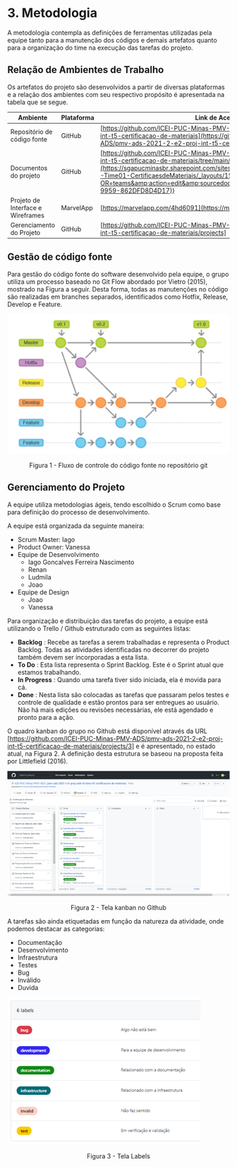 # 3. Metodologia

A metodologia contempla as definições de ferramentas utilizadas pela equipe tanto para a manutenção dos códigos e demais artefatos quanto para a organização do time na execução das tarefas do projeto.

## Relação de Ambientes de Trabalho

Os artefatos do projeto são desenvolvidos a partir de diversas plataformas e a relação dos ambientes com seu respectivo propósito é apresentada na tabela que se segue.

| **Ambiente** | **Plataforma** | **Link de Acesso** |
| --- | --- | --- |
| Repositório de código fonte | GitHub | [https://github.com/ICEI-PUC-Minas-PMV-ADS/pmv-ads-2021-2-e2-proj-int-t5-certificacao-de-materiais](https://github.com/ICEI-PUC-Minas-PMV-ADS/pmv-ads-2021-2-e2-proj-int-t5-certificacao-de-materiais) |
| Documentos do projeto | GitHub | [https://github.com/ICEI-PUC-Minas-PMV-ADS/pmv-ads-2021-2-e2-proj-int-t5-certificacao-de-materiais/tree/main/docs](https://sgapucminasbr.sharepoint.com/sites/team_sga_865_2021_1_5954105-Time01-CertificaesdeMateriais/_layouts/15/Doc.aspx?OR=teams&amp;action=edit&amp;sourcedoc=%7B332522EB-2AAB-4237-9959-862DFD8D4D17)} |
| Projeto de Interface e Wireframes | MarvelApp | [https://marvelapp.com/4hd6091](https://marvelapp.com/4hd6091) |
| Gerenciamento do Projeto | GitHub | [https://github.com/ICEI-PUC-Minas-PMV-ADS/pmv-ads-2021-2-e2-proj-int-t5-certificacao-de-materiais/projects] |

## Gestão de código fonte

Para gestão do código fonte do software desenvolvido pela equipe, o grupo utiliza um processo baseado no Git Flow abordado por Vietro (2015), mostrado na Figura a seguir. Desta forma, todas as manutenções no código são realizadas em branches separados, identificados como Hotfix, Release, Develop e Feature. 


![Fluxo de controle](img/Figura%201.png)
<center>Figura 1 - Fluxo de controle do código fonte no repositório git</center>

## Gerenciamento do Projeto

A equipe utiliza metodologias ágeis, tendo escolhido o Scrum como base para definição do processo de desenvolvimento.

A equipe está organizada da seguinte maneira:

- Scrum Master: Iago
- Product Owner: Vanessa
- Equipe de Desenvolvimento
  - Iago Goncalves Ferreira Nascimento
  - Renan
  - Ludmila
  - Joao
- Equipe de Design
  - Joao
  - Vanessa

Para organização e distribuição das tarefas do projeto, a equipe está utilizando o Trello / Github estruturado com as seguintes listas:

- **Backlog** : Recebe as tarefas a serem trabalhadas e representa o Product Backlog. Todas as atividades identificadas no decorrer do projeto também devem ser incorporadas a esta lista.
- **To Do** : Esta lista representa o Sprint Backlog. Este é o Sprint atual que estamos trabalhando.
- **In Progress** : Quando uma tarefa tiver sido iniciada, ela é movida para cá.
- **Done** : Nesta lista são colocadas as tarefas que passaram pelos testes e controle de qualidade e estão prontos para ser entregues ao usuário. Não há mais edições ou revisões necessárias, ele está agendado e pronto para a ação.

O quadro kanban do grupo no Github está disponível através da URL [https://github.com/ICEI-PUC-Minas-PMV-ADS/pmv-ads-2021-2-e2-proj-int-t5-certificacao-de-materiais/projects/3] e é apresentado, no estado atual, na Figura 2. A definição desta estrutura se baseou na proposta feita por Littlefield (2016).


![Tela Kanban](img/Figura%202.PNG)
<center>Figura 2 - Tela kanban no Github</center>

A tarefas são ainda etiquetadas em função da natureza da atividade, onde podemos destacar as categorias:

- Documentação
- Desenvolvimento
- Infraestrutura
- Testes
- Bug
- Inválido
- Duvida

![Tela Labels](img/Figura%203.png)
<center>Figura 3 - Tela Labels</center>
